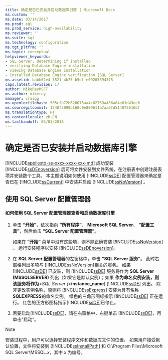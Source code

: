 ```yaml
---
title: 确定是否已安装并启动数据库引擎 | Microsoft Docs
ms.custom: ''
ms.date: 03/14/2017
ms.prod: sql
ms.prod_service: high-availability
ms.reviewer: ''
ms.suite: sql
ms.technology: configuration
ms.tgt_pltfrm: ''
ms.topic: conceptual
helpviewer_keywords:
- SQL Server, determining if installed
- verifying Database Engine installation
- viewing Database Engine installation
- installed Database Engine verification [SQL Server]
ms.assetid: babb02e4-3521-4b75-b5df-e09205594375
caps.latest.revision: 17
author: MikeRayMSFT
ms.author: mikeray
manager: craigg
ms.openlocfilehash: 505cfb72b626075aa4c02769a436a04e01d43ee6
ms.sourcegitcommit: 1740f3090b168c0e809611a7aa6fd514075616bf
ms.translationtype: HT
ms.contentlocale: zh-CN
ms.lasthandoff: 05/03/2018
---
```

# <a name="determine-whether-the-database-engine-is-installed-and-started"></a>确定是否已安装并启动数据库引擎
[!INCLUDE[appliesto-ss-xxxx-xxxx-xxx-md](../../includes/appliesto-ss-xxxx-xxxx-xxx-md.md)]
  成功安装 [!INCLUDE[ssDEnoversion](../../includes/ssdenoversion-md.md)] 后可将文件安装到文件系统，在注册表中创建注册表项并安装数个工具。 本主题说明如何使用 [!INCLUDE[ssDE](../../includes/ssde-md.md)] 配置管理器来确定是否已在 [!INCLUDE[ssCurrent](../../includes/sscurrent-md.md)] 中安装并启动 [!INCLUDE[ssNoVersion](../../includes/ssnoversion-md.md)] 。  
  
##  <a name="SSMSProcedure"></a> 使用 SQL Server 配置管理器  
  
#### <a name="how-to-view-and-start-the-database-engine-by-using-sql-server-configuration-manager"></a>如何使用 SQL Server 配置管理器查看和启动数据库引擎  
  
1.  单击 **“开始”**，依次指向 **“所有程序”**、 **Microsoft SQL Server**、 **“配置工具”**，然后单击 **“SQL Server 配置管理器”**。  
  
     如果在 **“开始”** 菜单中没有这些项，则不能正确安装 [!INCLUDE[ssNoVersion](../../includes/ssnoversion-md.md)] 。 运行安装程序以安装 [!INCLUDE[ssDEnoversion](../../includes/ssdenoversion-md.md)]。  
  
2.  在 **SQL Server 配置管理器**的左窗格中，单击 **“SQL Server 服务”**。 此时右窗格列出多项与 [!INCLUDE[ssNoVersion](../../includes/ssnoversion-md.md)]相关的服务。 如果 [!INCLUDE[ssDE](../../includes/ssde-md.md)] 已安装，则 [!INCLUDE[ssDE](../../includes/ssde-md.md)] 服务将作为 **SQL Server (MSSQLSERVER)** 列出（如果它是默认实例）；如果 **作为命名实例安装，则该服务将作为**\<*SQL Server (*>**instance_name**) [!INCLUDE[ssDE](../../includes/ssde-md.md)] 列出。 除非更改实例名称，否则将 [!INCLUDE[ssExpress](../../includes/ssexpress-md.md)] 安装为具有名称 **SQLEXPRESS**的命名实例。 绿色的三角形图标指示 [!INCLUDE[ssDE](../../includes/ssde-md.md)] 正在运行。 红色的正方形图标指示[!INCLUDE[ssDE](../../includes/ssde-md.md)]已停止。  
  
3.  若要启动[!INCLUDE[ssDE](../../includes/ssde-md.md)]，请在右窗格中，右键单击 [!INCLUDE[ssDE](../../includes/ssde-md.md)]，再单击“启动”。  
  
> [!NOTE]  
>  安装过程中，用户可以选择安装程序文件和数据库文件的位置。 如果用户接受默认位置，文件将安装到 [!INCLUDE[ssInstallPath](../../includes/ssinstallpath-md.md)] 和 C:\Program Files\Microsoft SQL Server\MSSQL.*x*，其中 *x* 为编号。  
  
  
